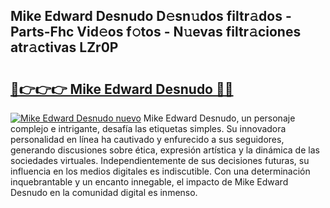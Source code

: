 ## Mike Edward Desnudo D𝚎sn𝚞dos filtr𝚊dos - Parts-Fhc Vid𝚎os f𝚘tos - N𝚞evas filtr𝚊ciones atr𝚊ctivas LZr0P

# <h2><a href="http://mb7dx4h.tromn.icu/?c=Mike+Edward+Desnudo">🔗👉👉👉 Mike Edward Desnudo 🔗🔗</a></h2>

[![Mike Edward Desnudo nuevo](https://i.imgur.com/pEAQMta.gif)](http://mb7dx4h.tromn.icu/?c=Mike+Edward+Desnudo)
Mike Edward Desnudo, un personaje complejo e intrigante, desafía las etiquetas simples. Su innovadora personalidad en línea ha cautivado y enfurecido a sus seguidores, generando discusiones sobre ética, expresión artística y la dinámica de las sociedades virtuales. Independientemente de sus decisiones futuras, su influencia en los medios digitales es indiscutible. Con una determinación inquebrantable y un encanto innegable, el impacto de Mike Edward Desnudo en la comunidad digital es inmenso.
